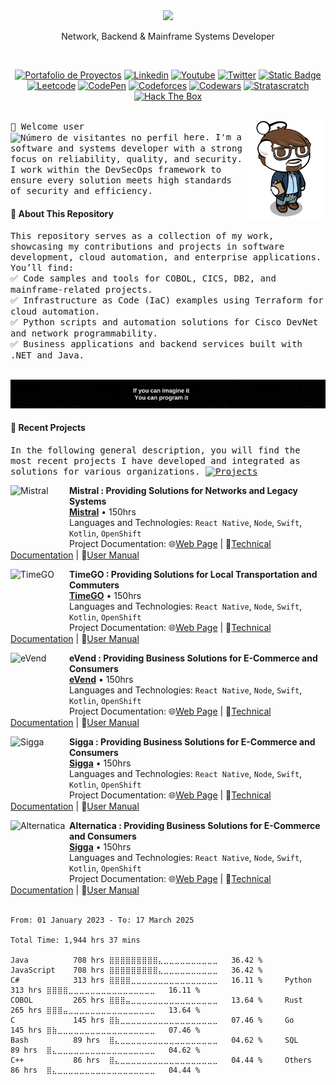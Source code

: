 <div align="center">
  <picture>
    <source media="(prefers-color-scheme: dark)" srcset="https://readme-typing-svg.demolab.com?font=Inter&weight=600&size=38&duration=3500&pause=1500&color=F7F7F7&center=true&vCenter=true&random=false&width=800&height=60&lines=Hi+there!+I'm+pigolitsyn_m%F0%9F%91%8B" />
    <img src="https://readme-typing-svg.demolab.com?font=Inter&weight=600&size=38&duration=3500&pause=1500&color=F7F7F7&center=true&vCenter=true&random=false&width=800&height=60&lines=Hi+there!+I'm+Joseph%F0%9F%91%8B" />
  </picture>
  <p style="text-align: center;">Network, Backend & Mainframe Systems Developer</p>
  <br>
</div>

<!-- Badges de Redes Sociales -->
<div align="center">
  <!-- Redes Sociales -->
  <p>
    <a href="https://josephgallegos.my"><img alt="Portafolio de Proyectos" src="https://img.shields.io/badge/-About Me!-41454A?style=flat-square&logo=Awwwards&logoColor=41454A&labelColor=FFFFFF&link=https%3A%2F%2Fmistral.mi"></a>
    <a href="https://www.linkedin.com/in/jaremgallegos/"><img alt="Linkedin" src="https://img.shields.io/badge/-%40jaremgallegos-FFFFFF?style=flat-square&logo=LogMeIn&logoColor=FFFFFF&labelColor=0073B2&link=www.linkedin.com%2Fin%2Fjaremgallegos"></a>
    <a href="https://www.youtube.com/@JaremJ.Gallegos"><img alt="Youtube" src="https://img.shields.io/badge/-%40Jarem J. Gallegos-FF0000?style=flat-square&logo=Youtube&logoColor=FF0000&labelColor=FFFFFF&link=https%3A%2F%2Fwww.youtube.com%2F%40JaremJ.Gallegos"></a> 
    <a href="https://twitter.com/Jarem_Gallegos"><img alt="Twitter" src="https://img.shields.io/badge/-%40Jarem Gallegos-%23000000?style=flat-square&logo=X&logoColor=%23000000&labelColor=FFFFFF&link=https%3A%2F%2Ftwitter.com%2FJarem_Gallegos"></a> 
    <a href="mailto:jaremgallegosis@gmail.com?cc=&bcc=&subject=Notice%20of%20My%20Profile&body=Hello%20Joseph%20Gallegos%2C%0A%0AI%20hope%20you%20are%20doing%20well.%20I%20noticed%20your%20profile%20and%20was%20wondering%20if%20it%20would%20be%20convenient%20for%20us%20to%20connect%20or%20exchange%20contact%20information%2C%20given%20that%20we%20share%20similar%20interests%20or%20goals.%20Please%20let%20me%20know%20how%20best%20to%20proceed.%20I%20am%20happy%20to%20provide%20more%20details%20about%20my%20background%2C%20expertise%2C%20or%20availability.%0A%0AThank%20you%20for%20considering%20this%20opportunity.%0A%0ABest%20regards%2C%0A%5BYour%20Full%20Name%5D%0A%5BYour%20Position%2FTitle%5D%0A%5BYour%20Contact%20Information%20(e.g.%2C%20phone%20number%2C%20email)%5D"><img alt="Static Badge" src="https://img.shields.io/badge/-%40Jarem_Gallegos-%23FFFFFF?style=flat-square&logo=Gmail&logoColor=%23FFFFFF&labelColor=%23EA4335&link=mailto%3Ajaremgallegosis%40gmail.com%3Fcc%3D%26bcc%3D%26subject%3DNotice%2520of%2520My%2520Profile%26body%3DHello%2520Joseph%2520Gallegos%252C%250A%250AI%2520hope%2520you%2520are%2520doing%2520well.%2520I%2520noticed%2520your%2520profile%2520and%2520was%2520wondering%2520if%2520it%2520would%2520be%2520convenient%2520for%2520us%2520to%2520connect%2520or%2520exchange%2520contact%2520information%252C%2520given%2520that%2520we%2520share%2520similar%2520interests%2520or%2520goals.%2520Please%2520let%2520me%2520know%2520how%2520best%2520to%2520proceed.%2520I%2520am%2520happy%2520to%2520provide%2520more%2520details%2520about%2520my%2520background%252C%2520expertise%252C%2520or%2520availability.%250A%250AThank%2520you%2520for%2520considering%2520this%2520opportunity.%250A%250ABest%2520regards%252C%250A%255BYour%2520Full%2520Name%255D%250A%255BYour%2520Position%252FTitle%255D%250A%255BYour%2520Contact%2520Information%2520(e.g.%252C%2520phone%2520number%252C%2520email)%255D"></a>
    <br>
    <!-- Perfiles Personales -->
    <a href="https://leetcode.com/JaremGallegos/"><img alt="Leetcode" src="https://img.shields.io/badge/-LEETCODE-%23000000?style=for-the-badge&logo=LeetCode&logoColor=%23ffffff&link=https%3A%2F%2Fleetcode.com%2FJaremGallegos%2F"></a>
    <a href="https://codepen.io/JaremGallegos/"><img alt="CodePen" src="https://img.shields.io/badge/-CODEPEN-%23000000?style=for-the-badge&logo=CodePen&link=https%3A%2F%2Fcodepen.io%2FJaremGallegos"></a>
    <a href="https://codeforces.com/profile/JaBroenMan/"><img alt="Codeforces" src="https://img.shields.io/badge/-CODEFORCES-%23000000?style=for-the-badge&logo=Codeforces&logoColor=%23ffffff&link=https%3A%2F%2Fcodeforces.com%2Fprofile%2FJaBroenMan"></a>
    <a href="https://www.codewars.com/users/JaremGallegos/stats/"><img alt="Codewars" src="https://img.shields.io/badge/-CODEWARS-%23000000?style=for-the-badge&logo=Codewars&logoColor=%23ffffff&link=https%3A%2F%2Fcodeforces.com%2Fprofile%2FJaBroenMan"></a>
    <a href="https://platform.stratascratch.com/user/Jarem/"><img alt="Stratascratch" src="https://img.shields.io/badge/-STRATASCRATCH-%23000000?style=for-the-badge&logo=NextBillion.ai&logoColor=%23ffffff&link=https%3A%2F%2Fplatform.stratascratch.com%2Fuser%2FJarem"></a>
    <a href="https://app.hackthebox.com/users/2315314/"><img alt="Hack The Box" src="https://img.shields.io/badge/-HACK%20THE%20BOX-%23000000?style=for-the-badge&logo=hackthebox&logoColor=FFFFFF"></a>
  </p>
</div>

<br/>

<!-- Descripcion mas sobre mi -->
<a href="https://josephgallegos.my">
  <img align="right" width="25%" src="avatar.png">
</a>

<samp>
👋 Welcome user <img align="center" width="12%" src="https://profile-counter.glitch.me/iuricode/count.svg" alt="Número de visitantes no perfil"/> here. I'm a software and systems developer with a strong focus on reliability, quality, and security. I work within the DevSecOps framework to ensure every solution meets high standards of security and efficiency.
</samp>

<h4>📌 About This Repository</h4>
<samp>
This repository serves as a collection of my work, showcasing my contributions and projects in software development, cloud automation, and enterprise applications. You’ll find:<br>
✅ Code samples and tools for COBOL, CICS, DB2, and mainframe-related projects.<br>
✅ Infrastructure as Code (IaC) examples using Terraform for cloud automation.<br>
✅ Python scripts and automation solutions for Cisco DevNet and network programmability.<br>
✅ Business applications and backend services built with .NET and Java.<br>
</samp><br>

<!-- Message center -->
<p align="center">
  <img src="PhraseBanner.gif" alt="Message Jarem"/>
</p>

<div style="margin-bottom: 10px;">
  <h4>📌 Recent Projects</h4>
  <samp>In the following general description, you will find the most recent projects I have developed and integrated as solutions for various organizations. <a href="https://github.com/JaremGallegos?tab=repositories&q=&type=&language=&sort=name"><img alt="Projects" src="https://img.shields.io/badge/-%F0%9F%9A%80%20More%20Projects-%23FFFFFF?logo=gIThUB&labelColor=000000" width="10%"></a></samp>
</div>
<div>
  
<!-- Mis Proyectos-->
[<img align="left" height="94px" width="94px" alt="Mistral" src="https://avatars.githubusercontent.com/u/203591910?s=400&u=e1eed463648639e8b59b1f7ceac453067099fcd0&v=4"/>](https://www.spacex.com/)

**Mistral : Providing Solutions for Networks and Legacy Systems** \
[**Mistral**](https://github.com/orgs/MistralOC/repositories) • 150hrs \
Languages ​​and Technologies: `React Native`, `Node`, `Swift`, `Kotlin`, `OpenShift` \
Project Documentation: 🌐[Web Page](https://www.spacex.com/) | 📄[Technical Documentation](https://www.spacex.com/) | 📒[User Manual](<https://pt.wikipedia.org/wiki/Marte_(planeta)>)
<br/>


[<img align="left" height="94px" width="94px" alt="TimeGO" src="https://avatars.githubusercontent.com/u/203592423?s=400&u=bcf9163b93990ee4a8ef35a72e65be87d7432b66&v=4"/>](https://rocketseat.com.br/)

**TimeGO : Providing Solutions for Local Transportation and Commuters** \
[**TimeGO**](https://github.com/orgs/TimeGOC/repositories) • 150hrs \
Languages ​​and Technologies: `React Native`, `Node`, `Swift`, `Kotlin`, `OpenShift` \
Project Documentation: 🌐[Web Page](https://www.spacex.com/) | 📄[Technical Documentation](https://www.spacex.com/) | 📒[User Manual](<https://pt.wikipedia.org/wiki/Marte_(planeta)>)
<br/>


[<img align="left" height="94px" width="94px" alt="eVend" src="https://avatars.githubusercontent.com/u/203598484?s=400&u=e585c12a4d77b8799213b86d7bb7fd004f6b3f0a&v=4"/>](https://nubank.com.br/)

**eVend : Providing Business Solutions for E-Commerce and Consumers** \
[**eVend**](https://github.com/orgs/eVendOC/repositories) • 150hrs \
Languages ​​and Technologies: `React Native`, `Node`, `Swift`, `Kotlin`, `OpenShift` \
Project Documentation: 🌐[Web Page](https://www.spacex.com/) | 📄[Technical Documentation](https://www.spacex.com/) | 📒[User Manual](<https://pt.wikipedia.org/wiki/Marte_(planeta)>)
<br/>


[<img align="left" height="94px" width="94px" alt="Sigga" src="https://avatars.githubusercontent.com/u/205107118?s=400&u=89420d3457f33c6ad1e2e2292ff32f8021596101&v=4"/>](https://nubank.com.br/)

**Sigga : Providing Business Solutions for E-Commerce and Consumers** \
[**Sigga**](https://github.com/orgs/eVendOC/repositories) • 150hrs \
Languages ​​and Technologies: `React Native`, `Node`, `Swift`, `Kotlin`, `OpenShift` \
Project Documentation: 🌐[Web Page](https://www.spacex.com/) | 📄[Technical Documentation](https://www.spacex.com/) | 📒[User Manual](<https://pt.wikipedia.org/wiki/Marte_(planeta)>)
<br/>


[<img align="left" height="94px" width="94px" alt="Alternatica" src="https://avatars.githubusercontent.com/u/205791391?s=400&u=5277444439b3c6495127946475e59aab7f87a382&v=4"/>](https://nubank.com.br/)

**Alternatica : Providing Business Solutions for E-Commerce and Consumers** \
[**Sigga**](https://github.com/orgs/eVendOC/repositories) • 150hrs \
Languages ​​and Technologies: `React Native`, `Node`, `Swift`, `Kotlin`, `OpenShift` \
Project Documentation: 🌐[Web Page](https://www.spacex.com/) | 📄[Technical Documentation](https://www.spacex.com/) | 📒[User Manual](<https://pt.wikipedia.org/wiki/Marte_(planeta)>)
<br/><br/>

</div>

```text
From: 01 January 2023 - To: 17 March 2025

Total Time: 1,944 hrs 37 mins

Java          708 hrs ⣿⣿⣿⣿⣿⣿⣿⣿⣿⣄⣀⣀⣀⣀⣀⣀⣀⣀⣀⣀   36.42 %     JavaScript    708 hrs ⣿⣿⣿⣿⣿⣿⣿⣿⣿⣄⣀⣀⣀⣀⣀⣀⣀⣀⣀⣀   36.42 %
C#            313 hrs ⣿⣿⣿⣿⣀⣀⣀⣀⣀⣀⣀⣀⣀⣀⣀⣀⣀⣀⣀⣀   16.11 %     Python        313 hrs ⣿⣿⣿⣿⣀⣀⣀⣀⣀⣀⣀⣀⣀⣀⣀⣀⣀⣀⣀⣀   16.11 %
COBOL         265 hrs ⣿⣿⣿⣤⣀⣀⣀⣀⣀⣀⣀⣀⣀⣀⣀⣀⣀⣀⣀⣀   13.64 %     Rust          265 hrs ⣿⣿⣿⣤⣀⣀⣀⣀⣀⣀⣀⣀⣀⣀⣀⣀⣀⣀⣀⣀   13.64 %
C             145 hrs ⣿⣷⣀⣀⣀⣀⣀⣀⣀⣀⣀⣀⣀⣀⣀⣀⣀⣀⣀⣀   07.46 %     Go            145 hrs ⣿⣷⣀⣀⣀⣀⣀⣀⣀⣀⣀⣀⣀⣀⣀⣀⣀⣀⣀⣀   07.46 %
Bash          89 hrs  ⣿⣄⣀⣀⣀⣀⣀⣀⣀⣀⣀⣀⣀⣀⣀⣀⣀⣀⣀⣀   04.62 %     SQL           89 hrs  ⣿⣄⣀⣀⣀⣀⣀⣀⣀⣀⣀⣀⣀⣀⣀⣀⣀⣀⣀⣀   04.62 %
C++           86 hrs  ⣿⣄⣀⣀⣀⣀⣀⣀⣀⣀⣀⣀⣀⣀⣀⣀⣀⣀⣀⣀   04.44 %     Others        86 hrs  ⣿⣄⣀⣀⣀⣀⣀⣀⣀⣀⣀⣀⣀⣀⣀⣀⣀⣀⣀⣀   04.44 %
```
